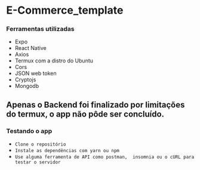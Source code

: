 # E-Commerce_template

### Ferramentas utilizadas 
- Expo
- React Native 
- Axios
- Termux com a distro do Ubuntu 
- Cors
- JSON web token
- Cryptojs
- Mongodb

## Apenas o Backend foi finalizado por limitações do termux, o app não pôde ser concluído.

### Testando o app
- `Clone o repositório`
- `Instale as dependências com yarn ou npm`
- `Use alguma ferramenta de API como postman, 
insomnia ou o cURL para testar o servidor` 

